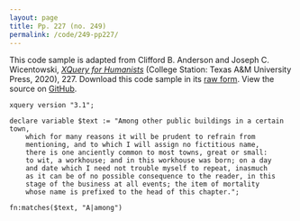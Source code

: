 ```yaml
---
layout: page
title: Pp. 227 (no. 249)
permalink: /code/249-pp227/
---
```


This code sample is adapted from Clifford B. Anderson and Joseph C. Wicentowski, 
[_XQuery for Humanists_](/) (College Station: Texas A&M University Press, 2020), 227. 
Download this code sample in its [raw form](/code/249-pp227/249-pp227.xq).
View the source on [GitHub](https://github.com/coding4humanists/xquery4humanists/blob/master/code/249-pp227/249-pp227.xq).

```xquery
xquery version "3.1";

declare variable $text := "Among other public buildings in a certain town,
    which for many reasons it will be prudent to refrain from
    mentioning, and to which I will assign no fictitious name,
    there is one anciently common to most towns, great or small:
    to wit, a workhouse; and in this workhouse was born; on a day
    and date which I need not trouble myself to repeat, inasmuch
    as it can be of no possible consequence to the reader, in this
    stage of the business at all events; the item of mortality
    whose name is prefixed to the head of this chapter.";

fn:matches($text, "A|among")
```  
